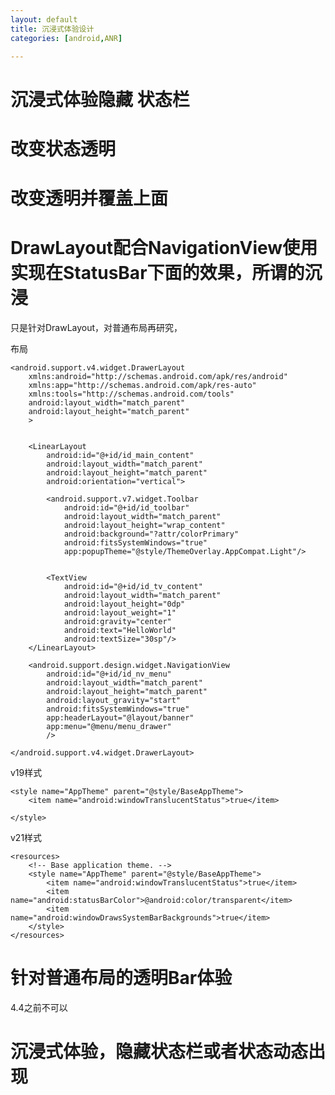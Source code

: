 ```yaml
---
layout: default
title: 沉浸式体验设计
categories: [android,ANR]

---
```


# 沉浸式体验隐藏 状态栏

# 改变状态透明 

# 改变透明并覆盖上面


#  DrawLayout配合NavigationView使用实现在StatusBar下面的效果，所谓的沉浸

只是针对DrawLayout，对普通布局再研究，

布局

	<android.support.v4.widget.DrawerLayout
	    xmlns:android="http://schemas.android.com/apk/res/android"
	    xmlns:app="http://schemas.android.com/apk/res-auto"
	    xmlns:tools="http://schemas.android.com/tools"
	    android:layout_width="match_parent"
	    android:layout_height="match_parent"
	    >
	
	
	    <LinearLayout
	        android:id="@+id/id_main_content"
	        android:layout_width="match_parent"
	        android:layout_height="match_parent"
	        android:orientation="vertical">
	
	        <android.support.v7.widget.Toolbar
	            android:id="@+id/id_toolbar"
	            android:layout_width="match_parent"
	            android:layout_height="wrap_content"
	            android:background="?attr/colorPrimary"
	            android:fitsSystemWindows="true"
	            app:popupTheme="@style/ThemeOverlay.AppCompat.Light"/>
	
	
	        <TextView
	            android:id="@+id/id_tv_content"
	            android:layout_width="match_parent"
	            android:layout_height="0dp"
	            android:layout_weight="1"
	            android:gravity="center"
	            android:text="HelloWorld"
	            android:textSize="30sp"/>
	    </LinearLayout>
	
	    <android.support.design.widget.NavigationView
	        android:id="@+id/id_nv_menu"
	        android:layout_width="match_parent"
	        android:layout_height="match_parent"
	        android:layout_gravity="start"
	        android:fitsSystemWindows="true"
	        app:headerLayout="@layout/banner"
	        app:menu="@menu/menu_drawer"
	        />
	
	</android.support.v4.widget.DrawerLayout>

v19样式

    <style name="AppTheme" parent="@style/BaseAppTheme">
        <item name="android:windowTranslucentStatus">true</item>

    </style>

v21样式
    
	<resources>
	    <!-- Base application theme. -->
	    <style name="AppTheme" parent="@style/BaseAppTheme">
	        <item name="android:windowTranslucentStatus">true</item>
	        <item name="android:statusBarColor">@android:color/transparent</item>
	        <item name="android:windowDrawsSystemBarBackgrounds">true</item>
	    </style>
	</resources>

# 针对普通布局的透明Bar体验


4.4之前不可以

# 	沉浸式体验，隐藏状态栏或者状态动态出现